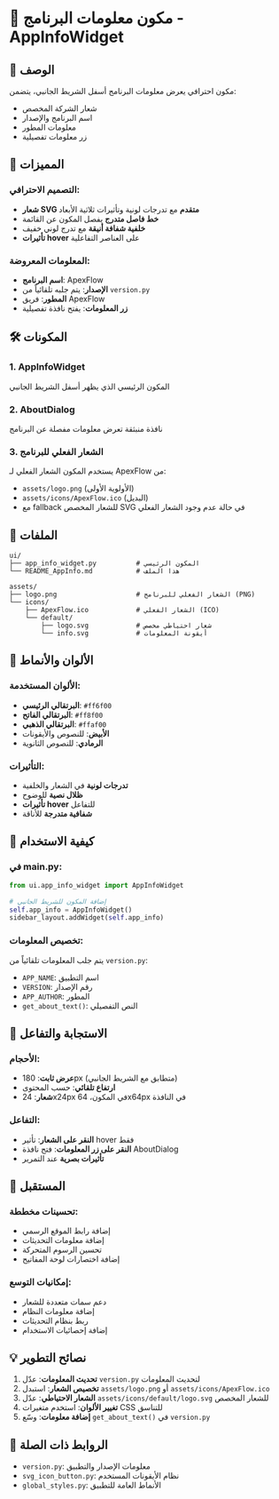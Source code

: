 # 📱 مكون معلومات البرنامج - AppInfoWidget

## 🎯 الوصف
مكون احترافي يعرض معلومات البرنامج أسفل الشريط الجانبي، يتضمن:
- شعار الشركة المخصص
- اسم البرنامج والإصدار
- معلومات المطور
- زر معلومات تفصيلية

## 🎨 المميزات

### التصميم الاحترافي:
- **شعار SVG متقدم** مع تدرجات لونية وتأثيرات ثلاثية الأبعاد
- **خط فاصل متدرج** يفصل المكون عن القائمة
- **خلفية شفافة أنيقة** مع تدرج لوني خفيف
- **تأثيرات hover** على العناصر التفاعلية

### المعلومات المعروضة:
- **اسم البرنامج**: ApexFlow
- **الإصدار**: يتم جلبه تلقائياً من `version.py`
- **المطور**: فريق ApexFlow
- **زر المعلومات**: يفتح نافذة تفصيلية

## 🛠️ المكونات

### 1. AppInfoWidget
المكون الرئيسي الذي يظهر أسفل الشريط الجانبي

### 2. AboutDialog
نافذة منبثقة تعرض معلومات مفصلة عن البرنامج

### 3. الشعار الفعلي للبرنامج
يستخدم المكون الشعار الفعلي لـ ApexFlow من:
- `assets/logo.png` (الأولوية الأولى)
- `assets/icons/ApexFlow.ico` (البديل)
- مع fallback للشعار المخصص SVG في حالة عدم وجود الشعار الفعلي

## 📁 الملفات

```
ui/
├── app_info_widget.py          # المكون الرئيسي
└── README_AppInfo.md           # هذا الملف

assets/
├── logo.png                    # الشعار الفعلي للبرنامج (PNG)
└── icons/
    ├── ApexFlow.ico            # الشعار الفعلي (ICO)
    └── default/
        ├── logo.svg            # شعار احتياطي مخصص
        └── info.svg            # أيقونة المعلومات
```

## 🎨 الألوان والأنماط

### الألوان المستخدمة:
- **البرتقالي الرئيسي**: `#ff6f00`
- **البرتقالي الفاتح**: `#ff8f00`
- **البرتقالي الذهبي**: `#ffaf00`
- **الأبيض**: للنصوص والأيقونات
- **الرمادي**: للنصوص الثانوية

### التأثيرات:
- **تدرجات لونية** في الشعار والخلفية
- **ظلال نصية** للوضوح
- **تأثيرات hover** للتفاعل
- **شفافية متدرجة** للأناقة

## 🔧 كيفية الاستخدام

### في main.py:
```python
from ui.app_info_widget import AppInfoWidget

# إضافة المكون للشريط الجانبي
self.app_info = AppInfoWidget()
sidebar_layout.addWidget(self.app_info)
```

### تخصيص المعلومات:
يتم جلب المعلومات تلقائياً من `version.py`:
- `APP_NAME`: اسم التطبيق
- `VERSION`: رقم الإصدار
- `APP_AUTHOR`: المطور
- `get_about_text()`: النص التفصيلي

## 📱 الاستجابة والتفاعل

### الأحجام:
- **عرض ثابت**: 180px (متطابق مع الشريط الجانبي)
- **ارتفاع تلقائي**: حسب المحتوى
- **شعار**: 24x24px في المكون، 64x64px في النافذة

### التفاعل:
- **النقر على الشعار**: تأثير hover فقط
- **النقر على زر المعلومات**: فتح نافذة AboutDialog
- **تأثيرات بصرية** عند التمرير

## 🎯 المستقبل

### تحسينات مخططة:
- إضافة رابط الموقع الرسمي
- إضافة معلومات التحديثات
- تحسين الرسوم المتحركة
- إضافة اختصارات لوحة المفاتيح

### إمكانيات التوسع:
- دعم سمات متعددة للشعار
- إضافة معلومات النظام
- ربط بنظام التحديثات
- إضافة إحصائيات الاستخدام

## 💡 نصائح التطوير

1. **تحديث المعلومات**: عدّل `version.py` لتحديث المعلومات
2. **تخصيص الشعار**: استبدل `assets/logo.png` أو `assets/icons/ApexFlow.ico`
3. **الشعار الاحتياطي**: عدّل `assets/icons/default/logo.svg` للشعار المخصص
4. **تغيير الألوان**: استخدم متغيرات CSS للتناسق
5. **إضافة معلومات**: وسّع `get_about_text()` في `version.py`

## 🔗 الروابط ذات الصلة

- `version.py`: معلومات الإصدار والتطبيق
- `svg_icon_button.py`: نظام الأيقونات المستخدم
- `global_styles.py`: الأنماط العامة للتطبيق
